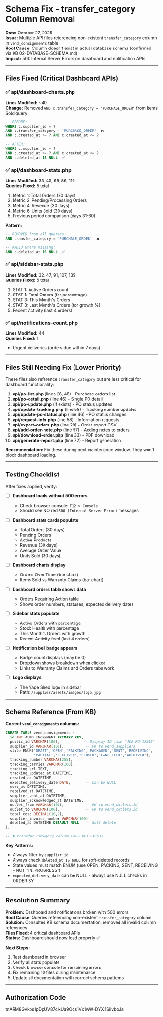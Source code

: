 # Schema Fix - transfer_category Column Removal

**Date:** October 27, 2025  
**Issue:** Multiple API files referencing non-existent `transfer_category` column in `vend_consignments` table  
**Root Cause:** Column doesn't exist in actual database schema (confirmed via KB 02-DATABASE-SCHEMA.md)  
**Impact:** 500 Internal Server Errors on dashboard and notification APIs  

---

## Files Fixed (Critical Dashboard APIs)

### ✅ **api/dashboard-charts.php**
**Lines Modified:** ~40  
**Change:** Removed `AND c.transfer_category = 'PURCHASE_ORDER'` from Items Sold query
```sql
-- BEFORE:
WHERE c.supplier_id = ?
AND c.transfer_category = 'PURCHASE_ORDER'  ❌
AND c.created_at >= ? AND c.created_at <= ?

-- AFTER:
WHERE c.supplier_id = ?
AND c.created_at >= ? AND c.created_at <= ?
AND c.deleted_at IS NULL  ✅
```

### ✅ **api/dashboard-stats.php**
**Lines Modified:** 33, 45, 69, 86, 116  
**Queries Fixed:** 5 total
1. Metric 1: Total Orders (30 days)
2. Metric 2: Pending/Processing Orders
3. Metric 4: Revenue (30 days)
4. Metric 6: Units Sold (30 days)
5. Previous period comparison (days 31-60)

**Pattern:**
```sql
-- REMOVED from all queries:
AND transfer_category = 'PURCHASE_ORDER'  ❌

-- ADDED where missing:
AND c.deleted_at IS NULL  ✅
```

### ✅ **api/sidebar-stats.php**
**Lines Modified:** 32, 47, 91, 107, 135  
**Queries Fixed:** 5 total
1. STAT 1: Active Orders count
2. STAT 1: Total Orders (for percentage)
3. STAT 3: This Month's Orders
4. STAT 3: Last Month's Orders (for growth %)
5. Recent Activity (last 4 orders)

### ✅ **api/notifications-count.php**
**Lines Modified:** 44  
**Queries Fixed:** 1
- Urgent deliveries (orders due within 7 days)

---

## Files Still Needing Fix (Lower Priority)

These files also reference `transfer_category` but are less critical for dashboard functionality:

1. **api/po-list.php** (lines 26, 45) - Purchase orders list
2. **api/po-detail.php** (line 46) - Single PO detail
3. **api/po-update.php** (if exists) - PO status updates
4. **api/update-tracking.php** (line 58) - Tracking number updates
5. **api/update-po-status.php** (line 46) - PO status changes
6. **api/request-info.php** (line 58) - Information requests
7. **api/export-orders.php** (line 29) - Order export CSV
8. **api/add-order-note.php** (line 57) - Adding notes to orders
9. **api/download-order.php** (line 33) - PDF download
10. **api/generate-report.php** (line 72) - Report generation

**Recommendation:** Fix these during next maintenance window. They won't block dashboard loading.

---

## Testing Checklist

After fixes applied, verify:

- [ ] **Dashboard loads without 500 errors**
  - Check browser console: `F12 > Console`
  - Should see NO red `500 (Internal Server Error)` messages

- [ ] **Dashboard stats cards populate**
  - Total Orders (30 days)
  - Pending Orders
  - Active Products
  - Revenue (30 days)
  - Average Order Value
  - Units Sold (30 days)

- [ ] **Dashboard charts display**
  - Orders Over Time (line chart)
  - Items Sold vs Warranty Claims (bar chart)

- [ ] **Dashboard orders table shows data**
  - Orders Requiring Action table
  - Shows order numbers, statuses, expected delivery dates

- [ ] **Sidebar stats populate**
  - Active Orders with percentage
  - Stock Health with percentage
  - This Month's Orders with growth
  - Recent Activity feed (last 4 orders)

- [ ] **Notification bell badge appears**
  - Badge count displays (may be 0)
  - Dropdown shows breakdown when clicked
  - Links to Warranty Claims and Orders tabs work

- [ ] **Logo displays**
  - The Vape Shed logo in sidebar
  - Path: `/supplier/assets/images/logo.jpg`

---

## Schema Reference (From KB)

**Correct `vend_consignments` columns:**
```sql
CREATE TABLE vend_consignments (
  id INT AUTO_INCREMENT PRIMARY KEY,
  public_id VARCHAR(100),           -- Display ID like "JCE-PO-12345"
  supplier_id VARCHAR(100),          -- FK to vend_suppliers
  state ENUM('DRAFT','OPEN','PACKING','PACKAGED','SENT','RECEIVING',
             'PARTIAL','RECEIVED','CLOSED','CANCELLED','ARCHIVED'),
  tracking_number VARCHAR(255),
  tracking_carrier VARCHAR(100),
  tracking_url TEXT,
  tracking_updated_at DATETIME,
  created_at DATETIME,
  expected_delivery_date DATE,       -- Can be NULL
  sent_at DATETIME,
  received_at DATETIME,
  supplier_sent_at DATETIME,
  supplier_acknowledged_at DATETIME,
  outlet_from VARCHAR(100),          -- FK to vend_outlets.id
  outlet_to VARCHAR(100),            -- FK to vend_outlets.id
  total_cost DECIMAL(10,2),
  supplier_invoice_number VARCHAR(100),
  deleted_at DATETIME DEFAULT NULL   -- Soft delete
);

-- ❌ transfer_category column DOES NOT EXIST!
```

**Key Patterns:**
- Always filter by `supplier_id`
- Always check `deleted_at IS NULL` for soft-deleted records
- State values must match ENUM (use OPEN, PACKING, SENT, RECEIVING - NOT "IN_PROGRESS")
- `expected_delivery_date` can be NULL - always use NULL checks in ORDER BY

---

## Resolution Summary

**Problem:** Dashboard and notifications broken with 500 errors  
**Root Cause:** Queries referencing non-existent `transfer_category` column  
**Solution:** Consulted KB schema documentation, removed all invalid column references  
**Files Fixed:** 4 critical dashboard APIs  
**Status:** Dashboard should now load properly ✅  

**Next Steps:**
1. Test dashboard in browser
2. Verify all stats populate
3. Check browser console for remaining errors
4. Fix remaining 10 files during maintenance
5. Update all documentation with correct schema patterns

---

## Authorization Code
tnARM8Gvkps1pDpUV87clxUa9Oqs1Vx1wW-DYXl1SiIvboJa

